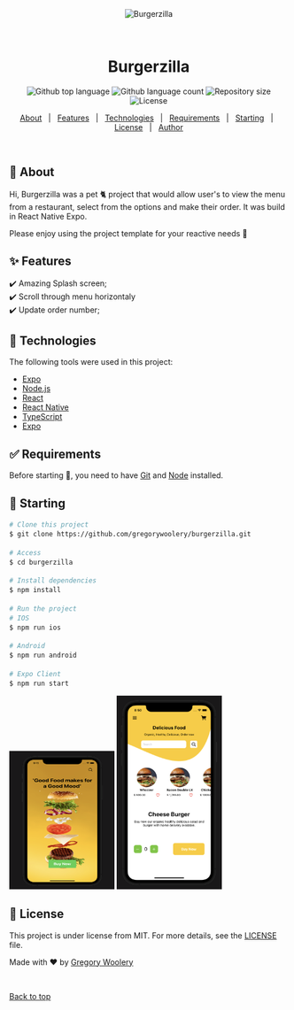 <div align="center" id="top"> 
  <img src="./.github/app.gif" alt="Burgerzilla" />

&#xa0;

  <!-- <a href="https://burgerzilla.netlify.app">Demo</a> -->
</div>

<h1 align="center">Burgerzilla</h1>

<p align="center">
  <img alt="Github top language" src="https://img.shields.io/github/languages/top/gregorywoolery/burgerzilla?color=56BEB8">

  <img alt="Github language count" src="https://img.shields.io/github/languages/count/gregorywoolery/burgerzilla?color=56BEB8">

  <img alt="Repository size" src="https://img.shields.io/github/repo-size/gregorywoolery/burgerzilla?color=56BEB8">

  <img alt="License" src="https://img.shields.io/github/license/gregorywoolery/burgerzilla?color=56BEB8">
</p>

<!-- Status -->

<!-- <h4 align="center">
	🚧  Burgerzilla 🚀 Under construction...  🚧
</h4>

<hr> -->

<p align="center">
  <a href="#dart-about">About</a> &#xa0; | &#xa0; 
  <a href="#sparkles-features">Features</a> &#xa0; | &#xa0;
  <a href="#rocket-technologies">Technologies</a> &#xa0; | &#xa0;
  <a href="#white_check_mark-requirements">Requirements</a> &#xa0; | &#xa0;
  <a href="#checkered_flag-starting">Starting</a> &#xa0; | &#xa0;
  <a href="#memo-license">License</a> &#xa0; | &#xa0;
  <a href="https://github.com/gregorywoolery" target="_blank">Author</a>
</p>

<br>

## :dart: About

Hi, Burgerzilla was a pet 🐈 project that would allow user's to view the menu from a restaurant, select from the options and make their order. It was build in React Native Expo.

Please enjoy using the project template for your reactive needs 🥳

## :sparkles: Features

:heavy_check_mark: Amazing Splash screen;\
:heavy_check_mark: Scroll through menu horizontaly\
:heavy_check_mark: Update order number;

## :rocket: Technologies

The following tools were used in this project:

- [Expo](https://expo.io/)
- [Node.js](https://nodejs.org/en/)
- [React](https://pt-br.reactjs.org/)
- [React Native](https://reactnative.dev/)
- [TypeScript](https://www.typescriptlang.org/)
- [Expo](https://docs.expo.dev/)

## :white_check_mark: Requirements

Before starting :checkered_flag:, you need to have [Git](https://git-scm.com) and [Node](https://nodejs.org/en/) installed.

## :checkered_flag: Starting

```bash
# Clone this project
$ git clone https://github.com/gregorywoolery/burgerzilla.git

# Access
$ cd burgerzilla

# Install dependencies
$ npm install

# Run the project
# IOS
$ npm run ios

# Android
$ npm run android

# Expo Client
$ npm run start

```

<img src="./images/1.png" width="190" height="250"/>

<img src="./images/2.png" width="190" height="350"/>

## :memo: License

This project is under license from MIT. For more details, see the [LICENSE](LICENSE.md) file.

Made with :heart: by <a href="https://github.com/gregorywoolery" target="_blank">Gregory Woolery</a>

&#xa0;

<a href="#top">Back to top</a>
